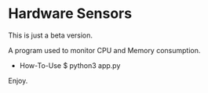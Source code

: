 # Hardware Sensors

This is just a beta version.

A program used to monitor CPU and Memory consumption.

- How-To-Use
$ python3 app.py

Enjoy.
